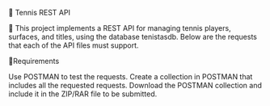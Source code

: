 📌 Tennis REST API

📢 This project implements a REST API for managing tennis players, surfaces, and titles, using the database tenistasdb. Below are the requests that each of the API files must support.

🔹Requirements

Use POSTMAN to test the requests.
Create a collection in POSTMAN that includes all the requested requests.
Download the POSTMAN collection and include it in the ZIP/RAR file to be submitted.
